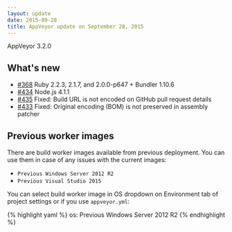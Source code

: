 ```yaml
---
layout: update
date: 2015-09-28
title: AppVeyor update on September 28, 2015
---
```


AppVeyor 3.2.0

## What's new

* [#368](https://github.com/appveyor/ci/issues/368) Ruby 2.2.3, 2.1.7, and 2.0.0-p647 + Bundler 1.10.6
* [#434](https://github.com/appveyor/ci/issues/434) Node.js 4.1.1
* [#435](https://github.com/appveyor/ci/issues/435) Fixed: Build URL is not encoded on GitHub pull request details
* [#433](https://github.com/appveyor/ci/issues/433) Fixed: Original encoding (BOM) is not preserved in assembly patcher

## Previous worker images

There are build worker images available from previous deployment. You can use them in case of any issues with the current images:

- `Previous Windows Server 2012 R2`
- `Previous Visual Studio 2015`

You can select build worker image in OS dropdown on Environment tab of project settings or if you use `appveyor.yml`:

{% highlight yaml %}
os: Previous Windows Server 2012 R2
{% endhighlight %}
